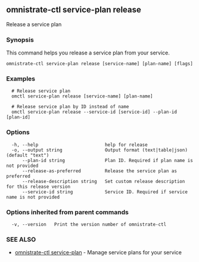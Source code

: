 ## omnistrate-ctl service-plan release

Release a service plan

### Synopsis

This command helps you release a service plan from your service.

```
omnistrate-ctl service-plan release [service-name] [plan-name] [flags]
```

### Examples

```
  # Release service plan
  omctl service-plan release [service-name] [plan-name]

  # Release service plan by ID instead of name
  omctl service-plan release --service-id [service-id] --plan-id [plan-id]
```

### Options

```
  -h, --help                         help for release
  -o, --output string                Output format (text|table|json) (default "text")
      --plan-id string               Plan ID. Required if plan name is not provided
      --release-as-preferred         Release the service plan as preferred
      --release-description string   Set custom release description for this release version
      --service-id string            Service ID. Required if service name is not provided
```

### Options inherited from parent commands

```
  -v, --version   Print the version number of omnistrate-ctl
```

### SEE ALSO

* [omnistrate-ctl service-plan](omnistrate-ctl_service-plan.md)	 - Manage service plans for your service

